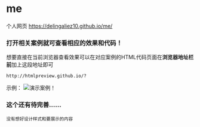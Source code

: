 # me
个人网页 https://delingaliez10.github.io/me/
### 打开相关案例就可查看相应的效果和代码！  
想要直接在当前浏览器查看效果可以在对应案例的HTML代码页面在**浏览器地址栏前**加上这段地址即可

```	
http://htmlpreview.github.io/? 
```

示例： ![演示案例！](https://github.com/DelingAlieZ10/smallDemo/blob/master/demo01.png) 

### 这个还有待完善……
    没有想好设计样式和要展示的内容

